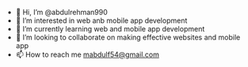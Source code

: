 - 👋 Hi, I’m @abdulrehman990
- 👀 I’m interested in web anb mobile app development 
- 🌱 I’m currently learning web and mobile app development
- 💞️ I’m looking to collaborate on making effective websites and mobile app
- 📫 How to reach me mabdulf54@gmail.com

<!---
abdulrehman990/abdulrehman990 is a ✨ special ✨ repository because its `README.md` (this file) appears on your GitHub profile.
You can click the Preview link to take a look at your changes.
--->
